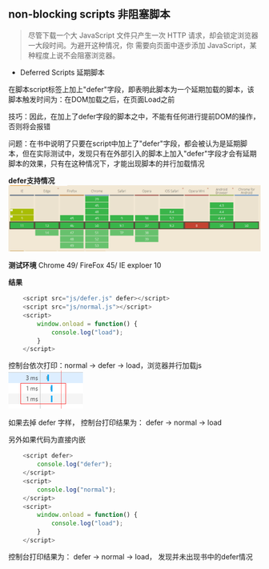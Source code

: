 ## non-blocking scripts 非阻塞脚本

>尽管下载一个大 JavaScript 文件只产生一次 HTTP 请求，却会锁定浏览器一大段时间。为避开这种情况，你
需要向页面中逐步添加 JavaScript，某种程度上说不会阻塞浏览器。

+ Deferred Scripts 延期脚本

在脚本script标签上加上"defer"字段，即表明此脚本为一个延期加载的脚本，该脚本触发时间为：在DOM加载之后，在页面Load之前

技巧：因此，在加上了defer字段的脚本之中，不能有任何进行提前DOM的操作，否则将会报错

问题：在书中说明了只要在script中加上了"defer"字段，都会被认为是延期脚本，但在实际测试中，发现只有在外部引入的脚本上加入"defer"字段才会有延期脚本的效果，只有在这种情况下，才能出现脚本的并行加载情况

**defer支持情况**
![canIuse_defer](./screensnap/canIuse.png)

**测试环境**
Chrome 49/ FireFox 45/ IE exploer 10

**结果**
```javascript
	<script src="js/defer.js" defer></script>
	<script src="js/normal.js"></script>
	<script>
		window.onload = function() {
			console.log("load");
		}
	</script>
```

控制台依次打印：normal -> defer -> load，浏览器并行加载js
![callback](./screensnap/load.png)

如果去掉 defer 字样， 控制台打印结果为： defer -> normal -> load

另外如果代码为直接内嵌
```javascript
	<script defer>
		console.log("defer");
	</script>
	<script>
		console.log("normal");
	</script>
	<script>
		window.onload = function() {
			console.log("load");
		}
	</script>
```

控制台打印结果为： defer -> normal -> load， 发现并未出现书中的defer情况


